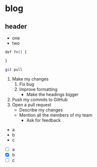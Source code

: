 # blog

## header

* one
* two

```javascript
def fn() {

}
```
```bash
git pull
```

1. Make my changes
    1. Fix bug
    2. Improve formatting
        - Make the headings bigger
2. Push my commits to GitHub
3. Open a pull request
    * Describe my changes
    * Mention all the members of my team
        * Ask for feedback
        
- a
- b
- c

- [ ] a
- [x] b
- [ ] c
